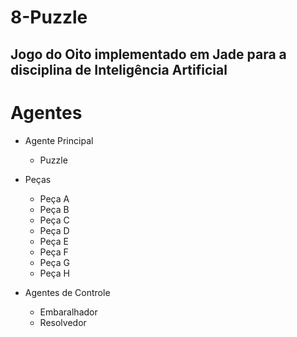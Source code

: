 # 8-Puzzle
## Jogo do Oito implementado em Jade para a disciplina de Inteligência Artificial

# Agentes

- Agente Principal
  * Puzzle

- Peças
  * Peça A
  * Peça B
  * Peça C
  * Peça D
  * Peça E
  * Peça F
  * Peça G
  * Peça H

- Agentes de Controle
  * Embaralhador
  * Resolvedor
